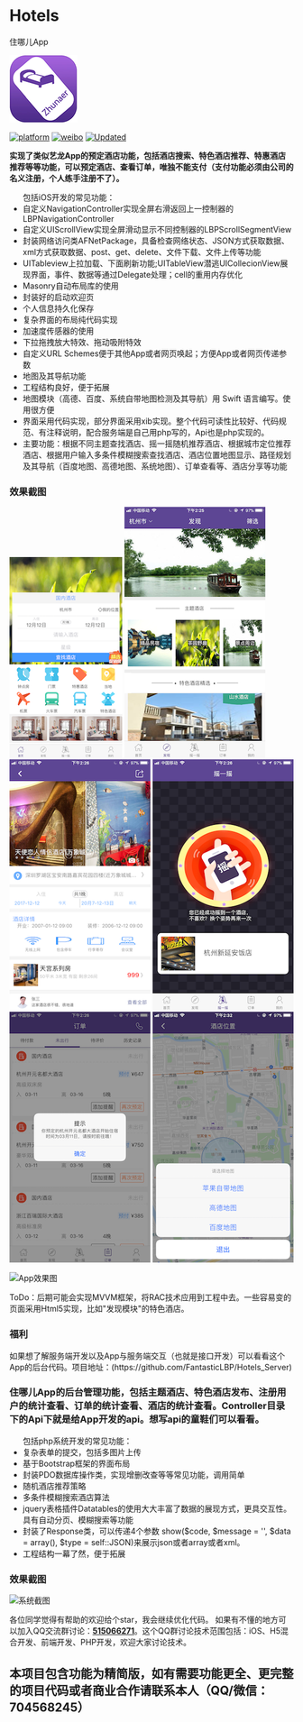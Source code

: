 # Hotels

住哪儿App



![AppLogo](https://github.com/FantasticLBP/Hotels/blob/master/住哪儿/Assets.xcassets/AppIcon.appiconset/11.png?raw=true "这是App的Logo")

[![platform](https://img.shields.io/badge/platform-iOS-red.svg)]()
[![weibo](https://img.shields.io/badge/weibo-%40杭城小刘-green.svg)](http://weibo.com/3194053975/profile?rightmod=1&wvr=6&mod=personinfo&is_hot=1)
[![Updated](https://img.shields.io/badge/Updated-2018--11--06-green.svg)]()



**实现了类似艺龙App的预定酒店功能，包括酒店搜索、特色酒店推荐、特惠酒店推荐等等功能，可以预定酒店、查看订单，唯独不能支付（支付功能必须由公司的名义注册，个人练手注册不了）。**
<ul>包括iOS开发的常见功能：
<li>自定义NavigationController实现全屏右滑返回上一控制器的LBPNavigationController</li>
<li>自定义UIScrollView实现全屏滑动显示不同控制器的LBPScrollSegmentView</li>
<li>封装网络访问类AFNetPackage，具备检查网络状态、JSON方式获取数据、xml方式获取数据、post、get、delete、文件下载、文件上传等功能</li>
<li>UITableview上拉加载、下面刷新功能;UITableView潜逃UICollecionView展现界面，事件、数据等通过Delegate处理；cell的重用内存优化</li>
<li>Masonry自动布局库的使用</li>
<li>封装好的启动欢迎页</li>
<li>个人信息持久化保存</li>
<li>复杂界面的布局纯代码实现</li>
<li>加速度传感器的使用</li>
<li>下拉拖拽放大特效、拖动吸附特效</li>
<li>自定义URL Schemes便于其他App或者网页唤起；方便App或者网页传递参数</li>
<li>地图及其导航功能</li>
<li>工程结构良好，便于拓展</li>
<li>地图模块（高德、百度、系统自带地图检测及其导航）用 Swift 语言编写。使用很方便</li>
<li>界面采用代码实现，部分界面采用xib实现。整个代码可读性比较好、代码规范、有注释说明，配合服务端是自己用php写的，Api也是php实现的。</li>
<li>主要功能：根据不同主题查找酒店、摇一摇随机推荐酒店、根据城市定位推荐酒店、根据用户输入多条件模糊搜索查找酒店、酒店位置地图显示、路径规划及其导航（百度地图、高德地图、系统地图）、订单查看等、酒店分享等功能</li>
</ul>


<h3>效果截图</h3>

![首页](https://github.com/FantasticLBP/Hotels/raw/master/images/IMG_1875.PNG "首页")
![发现](https://github.com/FantasticLBP/Hotels/raw/master/images/IMG_1876.PNG "发现")
![酒店详情](https://github.com/FantasticLBP/Hotels/raw/master/images/IMG_1877.PNG "酒店详情")
![摇一摇推荐酒店](https://github.com/FantasticLBP/Hotels/raw/master/images/IMG_1878.PNG "摇一摇酒店推荐")
![入住提醒](https://github.com/FantasticLBP/Hotels/raw/master/images/IMG_1879.PNG "入住提醒")
![酒店导航](https://github.com/FantasticLBP/Hotels/raw/master/images/IMG_1880.PNG "酒店导航")

![App效果图](https://raw.githubusercontent.com/FantasticLBP/Hotels/master/1.gif "这是App的效果图")

<p>ToDo：后期可能会实现MVVM框架，将RAC技术应用到工程中去。一些容易变的页面采用Html5实现，比如"发现模块"的特色酒店。</p>

<h3>福利</h3>

<p>如果想了解服务端开发以及App与服务端交互（也就是接口开发）可以看看这个App的后台代码。项目地址：(https://github.com/FantasticLBP/Hotels_Server) <p>

<h3>住哪儿App的后台管理功能，包括主题酒店、特色酒店发布、注册用户的统计查看、订单的统计查看、酒店的统计查看。Controller目录下的Api下就是给App开发的api。想写api的童鞋们可以看看。</h3>
<ul>包括php系统开发的常见功能：
<li>复杂表单的提交，包括多图片上传</li>
<li>基于Bootstrap框架的界面布局</li>
<li>封装PDO数据库操作类，实现增删改查等等常见功能，调用简单</li>
<li>随机酒店推荐策略</li>
<li>多条件模糊搜索酒店算法</li>
<li>jquery表格插件Datatables的使用大大丰富了数据的展现方式，更具交互性。具有自动分页、模糊搜索等功能</li>
<li>封装了Response类，可以传递4个参数 show($code, $message = '', $data = array(), $type = self::JSON)来展示json或者array或者xml。</li>
<li>工程结构一幕了然，便于拓展</li>
</ul>

<h3>效果截图</h3>

![系统截图](https://github.com/FantasticLBP/Hotels_Server/blob/master/Systemt_Screen1.png?raw=true "这是系统截图")


各位同学觉得有帮助的欢迎给个star，我会继续优化代码。
如果有不懂的地方可以加入QQ交流群讨论：<a target="_blank" href="//shang.qq.com/wpa/qunwpa?idkey=c9dc4ab0b2062e0004b3b2ed556da1ce898631742e15780297feb3465ad08eda">**515066271**</a>。这个QQ群讨论技术范围包括：iOS、H5混合开发、前端开发、PHP开发，欢迎大家讨论技术。

## 本项目包含功能为精简版，如有需要功能更全、更完整的项目代码或者商业合作请联系本人（QQ/微信：704568245）
